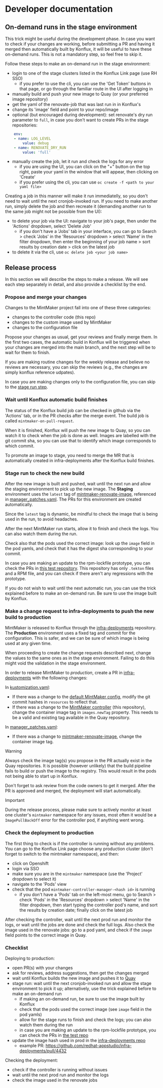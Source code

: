 # Developer documentation

## On-demand runs in the stage environment
This trick might be useful during the development phase. In case you want to
check if your changes are working, before submitting a PR and having it merged
then automatically built by Konflux, it will be useful to have these on-demand
runs. This is not a mandatory step, so feel free to skip it.

Follow these steps to make an on-demand run in the stage environment:
- login to one of the stage clusters listed in the Konflux Link page (use RH SSO)
    - if you prefer to use the cli, you can use the 'Get Token' buttons in that
    page, or go through the familiar route in the UI after logging in
- manually build and push your new image to Quay (or your preferred image repository)
- get the yaml of the renovate-job that was last run in in Konflux's
- change its 'image' field and point to your repo/image
- optional (but encouraged during development): set renovate's dry run parameter
  to `full`, in case you don't want to create PRs in the stage repositories:
```yaml
    env:
    - name: LOG_LEVEL
        value: debug
    - name: RENOVATE_DRY_RUN
        value: 'full'
```
- manually create the job, let it run and check the logs for any error
    - if you are using the UI, you can click on the "+" button on the top right,
    paste your yaml in the window that will appear, then clicking on 'Create'
    - if you prefer using the cli, you can use `oc create -f <path to your yaml file>` 

Creating a job in this manner will make it run immediatelly, so you don't
need to wait until the next cronjob-invoked run. If you need to make another
run, simply delete the job and then recreate it (demanding another run to the
same job might not be possible from the UI):
- to delete your job via the UI: navigate to your job's page, then under the
  'Actions' dropdown, select 'Delete Job'
    - if you don't have a 'Jobs' tab in your interface, you can go to Search > 
    check 'Jobs' in the 'Resources' dropdown > select 'Name' in the filter
    dropdown, then enter the beginning of your job name > sort results by
    creation date > click on the latest job
- to delete it via the cli, use `oc delete job <your job name>`

## Release process

In this section we will describe the steps to make a release. We will see each
step separately in detail, and also provide a checklist by the end.

### Propose and merge your changes

Changes to the MintMaker project fall into one of these three categories:
- changes to the controller code (this repo)
- changes to the custom image used by MintMaker
- changes to the configuration file

Propose your changes as usual, get your reviews and finally merge them. In the
first two cases, the automatic build in Konflux will be triggered when your
changes are merged into the main branch, and the next step will be to wait for
them to finish.

If you are making routine changes for the weekly release and believe no reviews
are necessary, you can skip the reviews (e.g., the changes are simply konflux
reference udpates).

In case you are making changes only to the configuration file, you can skip to
the [stage run step](./developer.md#stage-run-to-check-the-new-build).


### Wait until Konflux automatic build finishes

The status of the Konflux build job can be checked in github via the 'Actions'
tab, or in the PR checks after the merge event. The build job is called
`mintmaker-on-pull-request`.

When it is finished, Konflux will push the new image to Quay, so you can watch
it to check when the job is done as well. Images are labelled with the git commit
sha, so you can use that to identify which image corresponds to which commit.

To promote an image to stage, you need to merge the MR that is automatically
created in infra-deployments after the Konflux build finishes.


### Stage run to check the new build

After the new image is built and pushed, wait until the next run and allow the
staging environment to pick up the new image. The **Staging** environment uses
the `latest` tag of [mintmaker-renovate-image](https://github.com/konflux-ci/mintmaker-renovate-image/),
referenced in [manager_patches.yaml](https://github.com/redhat-appstudio/infra-deployments/blob/main/components/mintmaker/staging/base/manager_patches.yaml).
The PRs for this environment are created automatically.

Since the `latest` tag is dynamic, be mindful to check the image that is being
used in the run, to avoid headaches.

After the next MintMaker run starts, allow it to finish and check the logs. You
can also watch them during the run.

Check also that the pods used the correct image: look up the `image` field in
the pod yamls, and check that it has the digest sha corresponding to your commit.

In case you are making an update to the rpm-lockfile prototype, you can check
the PRs in [this test repository](https://github.com/staticf0x/mintmaker-test/).
This repository has only `.tekton` files and a RPM file, and you can check if
there aren't any regressions with the prototype.

If you do not wish to wait until the next automatic run, you can use the trick
explained before to make an on-demand run. Be sure to use the image built by Konflux.


### Make a change request to infra-deployments to push the new build to production


MintMaker is released to Konflux through the [infra-deployments](https://github.com/redhat-appstudio/infra-deployments)
repository. The **Production** environment uses a fixed tag and commit for the
configuration. This is safer, and we can be sure of which image is being used at
any given time.

When proceeding to create the change requests described next, change the values
to the same ones as in the stage environment. Failing to do thiis might void
the validation in the stage environment.

In order to release MintMaker to *production*, create a PR in [infra-deployments](https://github.com/redhat-appstudio/infra-deployments)
with the following changes:

In [kustomization.yaml](https://github.com/redhat-appstudio/infra-deployments/blob/main/components/mintmaker/production/base/kustomization.yaml):

- If there was a change to the [default MintMaker config](https://github.com/konflux-ci/mintmaker/blob/main/config/renovate/renovate.json),
  modify the git commit hashes in `resources` to reflect that.
- If there was a change to the [MintMaker controller](https://github.com/konflux-ci/mintmaker)
  (this repository), change the container image tag in `images.newTag` property.
  This needs to be a valid and existing tag available in the Quay repository.

In [manager_patches.yaml](https://github.com/redhat-appstudio/infra-deployments/blob/main/components/mintmaker/production/base/manager_patches.yaml):

- If there was a change to [mintmaker-renovate-image](https://github.com/konflux-ci/mintmaker-renovate-image/),
  change the container image tag.

> [!WARNING]
> Always check the image tag(s) you propose in the PR actually exist
> in the Quay repositories. It is possible (however unlikely) that the build
> pipeline fails to build or push the image to the registry. This would
> result in the pods not being able to start up in Konflux.

Don't forget to ask review from the code owners to get it merged. After the PR 
is approved and merged, the deployment will start automatically.

> [!IMPORTANT]
> During the release process, please make sure to actively monitor at least
> one cluster's `mintmaker` namespace for any issues, most often it would
> be a `ImagePullBackOff` error for the controller pod, if anything went wrong.


### Check the deployment to production

The first thing to check is if the controller is running without any problems.
You can go to the Konflux Link page choose any production cluster (don't forget 
to switch to the mintmaker namespace),
and then:
- click on Openshift
- login via SSO
- make sure you are in the `mintmaker` namespace (use the 'Project' dropdown to
  select it)
- navigate to the 'Pods' view
- check that the pod `mintmaker-controller-manager-<hash id>` is running
    - if you don't have a 'Pods' tab on the left-most menu, go to Search > check
    'Pods' in the 'Resources' dropdown > select 'Name' in the filter dropdown,
    then start typing the controller pod's name, and sort the results by
    creation date; finally click on the latest job

After checking the controller, wait until the next prod run and monitor the
logs, or wait until the jobs are done and check the full logs. Also check the
image used in the renovate jobs: go to a pod yaml, and check if the `image`
field points to the correct image in Quay.


### Checklist

Deploying to production:
- open PR(s) with your changes
- ask for reviews, address suggestions, then get the changes merged
- wait until Konflux builds the new image and pushes it to [Quay](https://quay.io/repository/konflux-ci/mintmaker-renovate-image)
- stage run: wait until the next cronjob-invoked run and allow the stage
environment to pick it up; alternatively, use the trick explained before to make
an on-demand run
    - if making an on-demand run, be sure to use the image built by Konflux
    - check that the pods used the correct image (see `image` field in the pod
    yamls)
    - allow for the stage runs to finish and check the logs; you can also watch
    them during the run
    - in case you are making an update to the rpm-lockfile prototype, you can
    check the PRs in [the test repo](https://github.com/staticf0x/mintmaker-test/)
- update the image hash used in prod in the [infra-deployments repo](https://github.com/redhat-appstudio/infra-deployments)
    - example PR: https://github.com/redhat-appstudio/infra-deployments/pull/4432

Checking the deployment:
- check if the controller is running without issues
- wait until the next prod run and monitor the logs
- check the image used in the renovate jobs
